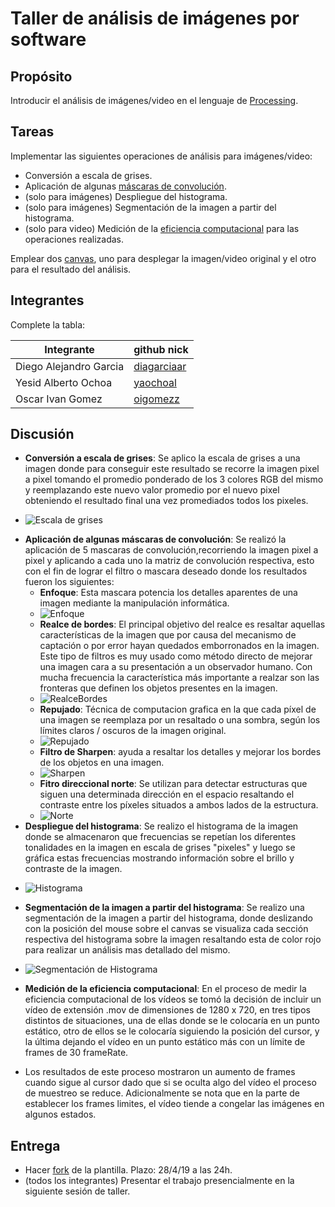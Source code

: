 # Taller de análisis de imágenes por software

## Propósito

Introducir el análisis de imágenes/video en el lenguaje de [Processing](https://processing.org/).

## Tareas

Implementar las siguientes operaciones de análisis para imágenes/video:

* Conversión a escala de grises.
* Aplicación de algunas [máscaras de convolución](https://en.wikipedia.org/wiki/Kernel_(image_processing)).
* (solo para imágenes) Despliegue del histograma.
* (solo para imágenes) Segmentación de la imagen a partir del histograma.
* (solo para video) Medición de la [eficiencia computacional](https://processing.org/reference/frameRate.html) para las operaciones realizadas.

Emplear dos [canvas](https://processing.org/reference/PGraphics.html), uno para desplegar la imagen/video original y el otro para el resultado del análisis.

## Integrantes

Complete la tabla:

|       Integrante      |                 github nick                   |
|-----------------------|-----------------------------------------------|
| Diego Alejandro Garcia| [diagarciaar](https://github.com/diagarciaar) |
| Yesid Alberto Ochoa   | [yaochoal](https://github.com/yaochoal)       |
| Oscar Ivan Gomez      | [oigomezz](https://github.com/oigomezz)       |

## Discusión

*  **Conversión a escala de grises**: Se aplico la escala de grises a una imagen donde para conseguir este resultado se recorre la imagen pixel a pixel tomando el promedio ponderado de los 3 colores RGB del mismo y reemplazando este nuevo valor promedio por el nuevo pixel obteniendo el resultado final una vez promediados todos los pixeles.
+ ![Escala de grises](/Escala_Grises_Segmentacion_Histograma/images/grises.png)
*  **Aplicación de algunas máscaras de convolución**: Se realizó la aplicación de 5 mascaras de convolución,recorriendo la imagen pixel a pixel y aplicando a cada uno la matriz de convolución respectiva, esto con el fin de lograr el filtro o mascara deseado donde los resultados fueron los siguientes:
    -  **Enfoque**: Esta mascara potencia los detalles aparentes de una imagen mediante la manipulación informática.
    + ![Enfoque](/Convolucion/images/focus.jpg)
    -  **Realce de bordes**:  El principal objetivo del realce es resaltar aquellas características de la imagen que por causa del mecanismo de captación o por error hayan quedados emborronados en la imagen. Este tipo de filtros es muy usado como método directo de mejorar una imagen cara a su presentación a un observador humano. Con mucha frecuencia la característica más importante a realzar son las fronteras que definen los objetos presentes en la imagen. 
    + ![RealceBordes](/Convolucion/images/edgeEnhancement.jpg)
    -  **Repujado**:  Técnica de computacion grafica en la que cada píxel de una imagen se reemplaza por un resaltado o una sombra, según los límites claros / oscuros de la imagen original. 
    + ![Repujado](/Convolucion/images/embossment.jpg)
    -  **Filtro de Sharpen**: ayuda a resaltar los detalles y mejorar los bordes de los objetos en una imagen. 
    + ![Sharpen](/Convolucion/images/sharpen.jpg)
    -  **Fitro direccional norte**: Se utilizan para detectar estructuras que siguen una determinada dirección en el espacio resaltando el contraste entre los píxeles situados a ambos lados de la estructura.
    + ![Norte](/Convolucion/images/north.jpg)
* **Despliegue del histograma**:  Se realizo el histograma de la imagen donde se almacenaron que frecuencias se repetían los diferentes tonalidades en la imagen en escala de grises "pixeles" y luego se gráfica estas frecuencias mostrando información sobre el brillo y contraste de la imagen.
+ ![Histograma](/Escala_Grises_Segmentacion_Histograma/images/histograma.png)
*  **Segmentación de la imagen a partir del histograma**: Se realizo una segmentación de la imagen a partir del histograma, donde deslizando con la posición del mouse sobre el canvas se visualiza cada sección respectiva del histograma sobre la imagen resaltando esta de color rojo para realizar un análisis mas detallado del mismo.
+ ![Segmentación de Histograma](/Escala_Grises_Segmentacion_Histograma/images/segmentado.png)
*  **Medición de la eficiencia computacional**:  En el proceso de medir la eficiencia computacional de los vídeos se tomó la decisión de incluir un vídeo de extensión .mov de dimensiones de 1280 x 720, en tres tipos distintos de situaciones, una de ellas donde se le colocaría en un punto estático, otro de ellos se le colocaría siguiendo la posición del cursor, y la última dejando el vídeo en un punto estático más con un límite de frames de 30 frameRate.

* Los resultados de este proceso mostraron un aumento de frames cuando sigue al cursor dado que si se oculta algo del vídeo el proceso de muestreo se reduce. Adicionalmente se nota que en la parte de establecer los frames limites, el vídeo tiende a congelar las imágenes en algunos estados.


## Entrega

* Hacer [fork](https://help.github.com/articles/fork-a-repo/) de la plantilla. Plazo: 28/4/19 a las 24h.
* (todos los integrantes) Presentar el trabajo presencialmente en la siguiente sesión de taller.
